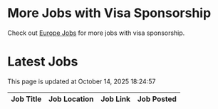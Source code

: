 # More Jobs with Visa Sponsorship

Check out [Europe Jobs](https://github.com/sureshparimi/europejobs#latest-jobs) for more jobs with visa sponsorship.

# Latest Jobs

This page is updated at October 14, 2025 18:24:57

| Job Title | Job Location | Job Link | Job Posted |
| --- | --- | --- | --- |
